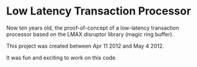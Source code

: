 # Low Latency Transaction Processor

Now ten years old, the proof-of-concept of a low-latency transaction processor based on the LMAX disruptor library (magic ring buffer).

This project was created between Apr 11 2012 and May 4 2012.

It was fun and exciting to work on this code.
